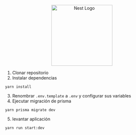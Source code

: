 <p align="center">
  <a href="http://nestjs.com/" target="blank"><img src="https://nestjs.com/img/logo-small.svg" width="200" alt="Nest Logo" /></a>
</p>

[circleci-image]: https://img.shields.io/circleci/build/github/nestjs/nest/master?token=abc123def456
[circleci-url]: https://circleci.com/gh/nestjs/nest

1. Clonar repositorio
2. Instalar dependencias
```
yarn install
```
3. Renombrar `.env.template` a `.env` y configurar sus variables 
4. Ejecutar migración de prisma
```
yarn prisma migrate dev
```
5. levantar aplicación
```
yarn run start:dev
```
